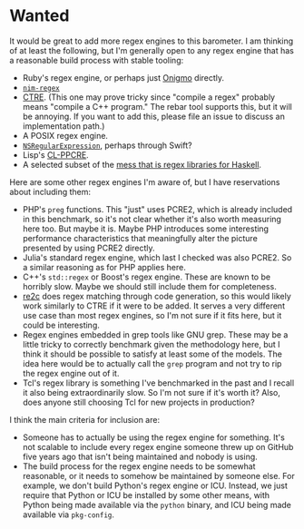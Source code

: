 # Wanted

It would be great to add more regex engines to this barometer. I am thinking
of at least the following, but I'm generally open to any regex engine that
has a reasonable build process with stable tooling:

* Ruby's regex engine, or perhaps just [Onigmo](https://github.com/k-takata/Onigmo)
directly.
* [`nim-regex`](https://github.com/nitely/nim-regex)
* [CTRE](https://github.com/hanickadot/compile-time-regular-expressions). (This
one may prove tricky since "compile a regex" probably means "compile a C++
program." The rebar tool supports this, but it will be annoying. If you want
to add this, please file an issue to discuss an implementation path.)
* A POSIX regex engine.
* [`NSRegularExpression`](https://developer.apple.com/documentation/foundation/nsregularexpression), perhaps through Swift?
* Lisp's [CL-PPCRE](https://github.com/edicl/cl-ppcre/).
* A selected subset of the [mess that is regex libraries for
Haskell](https://wiki.haskell.org/Regular_expressions).

Here are some other regex engines I'm aware of, but I have reservations about
including them:

* PHP's `preg` functions. This "just" uses PCRE2, which is already included
in this benchmark, so it's not clear whether it's also worth measuring here
too. But maybe it is. Maybe PHP introduces some interesting performance
characteristics that meaningfully alter the picture presented by using PCRE2
directly.
* Julia's standard regex engine, which last I checked was also PCRE2. So a
similar reasoning as for PHP applies here.
* C++'s `std::regex` or Boost's regex engine. These are known to be horribly
slow. Maybe we should still include them for completeness.
* [re2c](http://re2c.org/) does regex matching through code generation, so this
would likely work similarly to CTRE if it were to be added. It serves a very
different use case than most regex engines, so I'm not sure if it fits here,
but it could be interesting.
* Regex engines embedded in grep tools like GNU grep. These may be a little
tricky to correctly benchmark given the methodology here, but I think it
should be possible to satisfy at least some of the models. The idea here would
be to actually call the `grep` program and not try to rip the regex engine
out of it.
* Tcl's regex library is something I've benchmarked in the past and I recall
it also being extraordinarily slow. So I'm not sure if it's worth it? Also,
does anyone still choosing Tcl for new projects in production?

I think the main criteria for inclusion are:

* Someone has to actually be using the regex engine for something. It's not
scalable to include every regex engine someone threw up on GitHub five years
ago that isn't being maintained and nobody is using.
* The build process for the regex engine needs to be somewhat reasonable,
or it needs to somehow be maintained by someone else. For example, we don't
build Python's regex engine or ICU. Instead, we just require that Python or
ICU be installed by some other means, with Python being made available via the
`python` binary, and ICU being made available via `pkg-config`.
